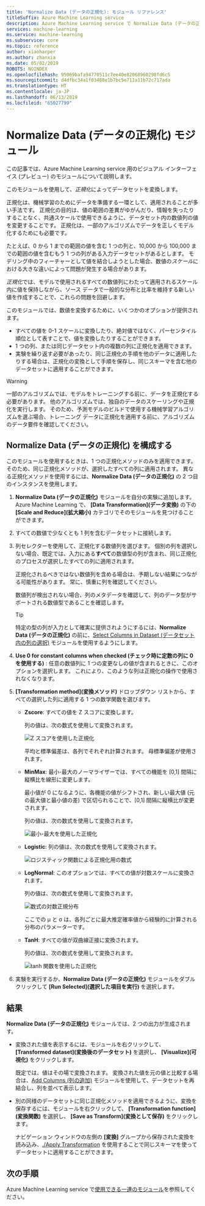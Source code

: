 ```yaml
---
title: 'Normalize Data (データの正規化): モジュール リファレンス'
titleSuffix: Azure Machine Learning service
description: Azure Machine Learning service で Normalize Data (データの正規化) モジュールを使用して、*正規化*によってデータセットを変換する方法について学習します。
services: machine-learning
ms.service: machine-learning
ms.subservice: core
ms.topic: reference
author: xiaoharper
ms.author: zhanxia
ms.date: 05/02/2019
ROBOTS: NOINDEX
ms.openlocfilehash: 95069bafa94770511c7ee40e82068960298fd6c5
ms.sourcegitcommit: d4dfbc34a1f03488e1b7bc5e711a11b72c717ada
ms.translationtype: HT
ms.contentlocale: ja-JP
ms.lasthandoff: 06/13/2019
ms.locfileid: "65027799"
---
```

# <a name="normalize-data-module"></a>Normalize Data (データの正規化) モジュール

この記事では、Azure Machine Learning service 用のビジュアル インターフェイス (プレビュー) のモジュールについて説明します。

このモジュールを使用して、*正規化*によってデータセットを変換します。

正規化は、機械学習のためにデータを準備する一環として、適用されることが多い手法です。 正規化の目的は、値の範囲の差異がゆがんだり、情報を失ったりすることなく、共通スケールで使用できるように、データセット内の数値列の値を変更することです。 正規化は、一部のアルゴリズムでデータを正しくモデル化するためにも必要です。

たとえば、0 から 1 までの範囲の値を含む 1 つの列と、10,000 から 100,000 までの範囲の値を含むもう 1 つの列がある入力データセットがあるとします。 モデリング中のフィーチャーとして値を結合しようとした場合、数値の*スケール*における大きな違いによって問題が発生する場合があります。

*正規化*では、モデルで使用されるすべての数値列にわたって適用されるスケール内に値を保持しながら、ソース データで一般的な分布と比率を維持する新しい値を作成することで、これらの問題を回避します。

このモジュールでは、数値を変換するために、いくつかのオプションが提供されます。

- すべての値を 0-1 スケールに変換したり、絶対値ではなく、パーセンタイル順位として表すことで、値を変換したりすることができます。
- 1 つの列、または同じデータセット内の複数の列に正規化を適用できます。
- 実験を繰り返す必要があったり、同じ正規化の手順を他のデータに適用したりする場合は、正規化の変換として手順を保存し、同じスキーマを含む他のデータセットに適用することができます。

> [!WARNING]
> 一部のアルゴリズムでは、モデルをトレーニングする前に、データを正規化する必要があります。 他のアルゴリズムでは、独自のデータのスケーリングや正規化を実行します。 そのため、予測モデルのビルドで使用する機械学習アルゴリズムを選ぶ場合、トレーニング データに正規化を適用する前に、アルゴリズムのデータ要件を確認してください。

##  <a name="configure-normalize-data"></a>Normalize Data (データの正規化) を構成する

このモジュールを使用するときは、1 つの正規化メソッドのみを適用できます。 そのため、同じ正規化メソッドが、選択したすべての列に適用されます。 異なる正規化メソッドを使用するには、**Normalize Data (データの正規化)** の 2 つ目のインスタンスを使用します。

1. **Normalize Data (データの正規化)** モジュールを自分の実験に追加します。 Azure Machine Learning で、 **[Data Transformation]\(データ変換\)** の下の **[Scale and Reduce]\(拡大縮小\)** カテゴリでそのモジュールを見つけることができます。

2. すべての数値で少なくとも 1 列を含むデータセットに接続します。

3. 列セレクターを使用して、正規化する数値列を選びます。 個別の列を選択しない場合、既定では、入力にある**すべて**の数値型の列が含まれ、同じ正規化のプロセスが選択したすべての列に適用されます。 

    正規化されるべきではない数値列を含める場合は、予期しない結果につながる可能性があります。 常に、慎重に列を確認してください。

    数値列が検出されない場合、列のメタデータを確認して、列のデータ型がサポートされる数値型であることを確認します。

    > [!TIP]
    > 特定の型の列が入力として確実に提供されようにするには、**Normalize Data (データの正規化)** の前に、[Select Columns in Dataset (データセット内の列の選択)](./select-columns-in-dataset.md) モジュールを使用するようにします。

4. **Use 0 for constant columns when checked (チェック時に定数の列に 0 を使用する)** : 任意の数値列に 1 つの変更なしの値が含まれるときに、このオプションを選択します。 これにより、このような列は正規化の操作で使用されなくなります。

5. **[Transformation method]\(変換メソッド\)** ドロップダウン リストから、すべての選択した列に適用する 1 つの数学関数を選びます。 
  
    - **Zscore**: すべての値を Z スコアに変換します。
    
      列の値は、次の数式を使用して変換されます。  
  
      ![Z スコアを使用した正規化](media/module/aml-normalization-z-score.png)
  
      平均と標準偏差は、各列でそれぞれ計算されます。 母標準偏差が使用されます。
  
    - **MinMax**: 最小-最大のノーマライザーでは、すべての機能を [0,1] 間隔に縦横比を線形に変更します。
    
      最小値が 0 になるように、各機能の値がシフトされ、新しい最大値 (元の最大値と最小値の差) で区切られることで、[0,1] 間隔に縦横比が変更されます。
      
      列の値は、次の数式を使用して変換されます。  
  
      ![最小-最大を使用した正規化](media/module/aml-normalization-minmax.png "AML_normalization-minmax")  
  
    - **Logistic**: 列の値は、次の数式を使用して変換されます。

      ![ロジスティック関数による正規化用の数式](media/module/aml-normalization-logistic.png "AML_normalization-logistic")  
  
    - **LogNormal**: このオプションでは、すべての値が対数スケールに変換されます。
  
      列の値は、次の数式を使用して変換されます。
  
      ![数式の対数正規分布](media/module/aml-normalization-lognormal.png "AML_normalization-lognormal")
    
      ここでの μ と σ は、各列ごとに最大推定確率値から経験的に計算される分布のパラメーターです。  
  
    - **TanH**: すべての値が双曲線正接に変換されます。
    
      列の値は、次の数式を使用して変換されます。
    
      ![tanh 関数を使用した正規化](media/module/aml-normalization-tanh.png "AML_normalization-tanh")

6. 実験を実行するか、**Normalize Data (データの正規化)** モジュールをダブルクリックして **[Run Selected]\(選択した項目を実行\)** を選択します。 

## <a name="results"></a>結果

**Normalize Data (データの正規化)** モジュールでは、2 つの出力が生成されます。

- 変換された値を表示するには、モジュールを右クリックして、 **[Transformed dataset]\(変換後のデータセット\)** を選択し、 **[Visualize]\(可視化\)** をクリックします。

    既定では、値はその場で変換されます。 変換された値を元の値と比較する場合は、[Add Columns (列の追加)](./add-columns.md) モジュールを使用して、データセットを再結合し、列を並べて表示します。

- 別の同様のデータセットに同じ正規化メソッドを適用できるように、変換を保存するには、モジュールを右クリックして、 **[Transformation function]\(変換関数\)** を選択し、 **[Save as Transform]\(変換として保存\)** をクリックします。

    ナビゲーション ウィンドウの左側の **[変換]** グループから保存された変換を読み込み、[./Apply Transformation](apply-transformation.md) を使用することで同じスキーマを使ってデータセットに適用することができます。  


## <a name="next-steps"></a>次の手順

Azure Machine Learning service で[使用できる一連のモジュール](module-reference.md)を参照してください。 